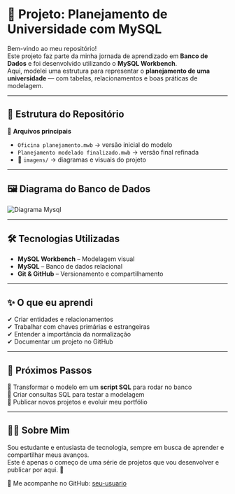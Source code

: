 # 🚀 Projeto: Planejamento de Universidade com MySQL  

Bem-vindo ao meu repositório!  
Este projeto faz parte da minha jornada de aprendizado em **Banco de Dados** e foi desenvolvido utilizando o **MySQL Workbench**.  
Aqui, modelei uma estrutura para representar o **planejamento de uma universidade** — com tabelas, relacionamentos e boas práticas de modelagem.  

---

## 🧩 Estrutura do Repositório

📂 **Arquivos principais**  
- `Oficina planejamento.mwb` → versão inicial do modelo  
- `Planejamento modelado finalizado.mwb` → versão final refinada  
- 📁 `imagens/` → diagramas e visuais do projeto  

---

## 🖼️ Diagrama do Banco de Dados

![Diagrama Mysql](imagens/planejamento-Mysql-DIO.png)

---

## 🛠️ Tecnologias Utilizadas  

- **MySQL Workbench** – Modelagem visual  
- **MySQL** – Banco de dados relacional  
- **Git & GitHub** – Versionamento e compartilhamento  

---

## ✨ O que eu aprendi  

✔ Criar entidades e relacionamentos  
✔ Trabalhar com chaves primárias e estrangeiras  
✔ Entender a importância da normalização  
✔ Documentar um projeto no GitHub  

---

## 🌟 Próximos Passos  

📌 Transformar o modelo em um **script SQL** para rodar no banco  
📌 Criar consultas SQL para testar a modelagem  
📌 Publicar novos projetos e evoluir meu portfólio  

---

## 👨‍💻 Sobre Mim  

Sou estudante e entusiasta de tecnologia, sempre em busca de aprender e compartilhar meus avanços.  
Este é apenas o começo de uma série de projetos que vou desenvolver e publicar por aqui. 🚀  

🔗 Me acompanhe no GitHub: [seu-usuario](https://github.com/Galuria)  
